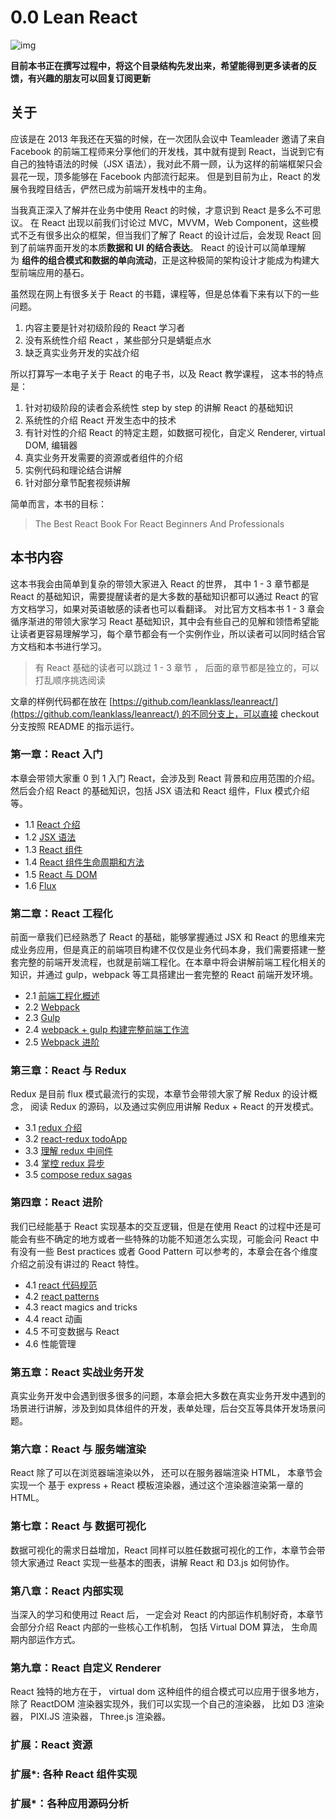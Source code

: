 # 0.0 Lean React

![img](https://segmentfault.com/img/bVvIsW)

**目前本书正在撰写过程中，将这个目录结构先发出来，希望能得到更多读者的反馈，有兴趣的朋友可以回复订阅更新**

## 关于

应该是在 2013 年我还在天猫的时候，在一次团队会议中 Teamleader 邀请了来自 Facebook 的前端工程师来分享他们的开发栈，其中就有提到 React，当说到它有自己的独特语法的时候（JSX 语法），我对此不屑一顾，认为这样的前端框架只会昙花一现，顶多能够在 Facebook 内部流行起来。 但是到目前为止，React 的发展令我瞠目结舌，俨然已成为前端开发栈中的主角。

当我真正深入了解并在业务中使用 React 的时候，才意识到 React 是多么不可思议。 在 React 出现以前我们讨论过 MVC，MVVM，Web Component，这些模式不乏有很多出众的框架，但当我们了解了 React 的设计过后，会发现 React 回到了前端界面开发的本质**数据和 UI 的结合表达**。 React 的设计可以简单理解为 **组件的组合模式和数据的单向流动**，正是这种极简的架构设计才能成为构建大型前端应用的基石。

虽然现在网上有很多关于 React 的书籍，课程等，但是总体看下来有以下的一些问题。

1. 内容主要是针对初级阶段的 React 学习者
2. 没有系统性介绍 React ，某些部分只是蜻蜓点水
3. 缺乏真实业务开发的实战介绍

所以打算写一本电子关于 React 的电子书，以及 React 教学课程， 这本书的特点是：

1. 针对初级阶段的读者会系统性 step by step 的讲解 React 的基础知识
2. 系统性的介绍 React 开发生态中的技术
3. 有针对性的介绍 React 的特定主题，如数据可视化，自定义 Renderer, virtual DOM, 编辑器
4. 真实业务开发需要的资源或者组件的介绍
5. 实例代码和理论结合讲解
6. 针对部分章节配套视频讲解

简单而言，本书的目标：

> The Best React Book For React Beginners And Professionals

## 本书内容

这本书我会由简单到复杂的带领大家进入 React 的世界， 其中 1 - 3 章节都是 React 的基础知识，需要提醒读者的是大多数的基础知识都可以通过 React 的官方文档学习，如果对英语敏感的读者也可以看翻译。 对比官方文档本书 1 - 3 章会循序渐进的带领大家学习 React 基础知识，其中会有些自己的见解和领悟希望能让读者更容易理解学习，每个章节都会有一个实例作业，所以读者可以同时结合官方文档和本书进行学习。

> 有 React 基础的读者可以跳过 1 - 3 章节 ， 后面的章节都是独立的，可以打乱顺序挑选阅读

文章的样例代码都在放在 [https://github.com/leanklass/leanreact/](https://github.com/leanklass/leanreact/) 的不同分支上，可以直接 checkout 分支按照 README 的指示运行。

### 第一章：React 入门

本章会带领大家重 0 到 1 入门 React，会涉及到 React 背景和应用范围的介绍。 然后会介绍 React 的基础知识，包括 JSX 语法和 React 组件，Flux 模式介绍等。

- 1.1 [React 介绍](https://segmentfault.com/a/1190000005140569)
- 1.2 [JSX 语法](https://segmentfault.com/a/1190000005145610)
- 1.3 [React 组件](https://segmentfault.com/a/1190000005151182)
- 1.4 [React 组件生命周期和方法](https://segmentfault.com/a/1190000005161417)
- 1.5 [React 与 DOM](https://segmentfault.com/a/1190000005182270)
- 1.6 [Flux](https://segmentfault.com/a/1190000005348206)

### 第二章：React 工程化

前面一章我们已经熟悉了 React 的基础，能够掌握通过 JSX 和 React 的思维来完成业务应用，但是真正的前端项目构建不仅仅是业务代码本身，我们需要搭建一整套完整的前端开发流程，也就是前端工程化。在本章中将会讲解前端工程化相关的知识，并通过 gulp，webpack 等工具搭建出一套完整的 React 前端开发环境。

- 2.1 [前端工程化概述](https://segmentfault.com/a/1190000005594760)
- 2.2 [Webpack](https://segmentfault.com/a/1190000005612506)
- 2.3 [Gulp](https://segmentfault.com/a/1190000005636680)
- 2.4 [webpack + gulp 构建完整前端工作流](https://segmentfault.com/a/1190000005657651)
- 2.5 [Webpack 进阶](https://segmentfault.com/a/1190000005666159)

### 第三章：React 与 Redux

Redux 是目前 flux 模式最流行的实现，本章节会带领大家了解 Redux 的设计概念， 阅读 Redux 的源码，以及通过实例应用讲解 Redux + React 的开发模式。

- 3.1 [redux 介绍](https://segmentfault.com/a/1190000005696767)
- 3.2 [react-redux todoApp](https://segmentfault.com/a/1190000005758244)
- 3.3 [理解 redux 中间件](https://segmentfault.com/a/1190000005766289)
- 3.4 [掌控 redux 异步](https://segmentfault.com/a/1190000005773725)
- 3.5 [compose redux sagas](https://segmentfault.com/a/1190000005776381)

### 第四章：React 进阶

我们已经能基于 React 实现基本的交互逻辑，但是在使用 React 的过程中还是可能会有些不确定的地方或者一些特殊的功能不知道怎么实现，可能会问 React 中有没有一些 Best practices 或者 Good Pattern 可以参考的，本章会在各个维度介绍之前没有讲过的 React 特性。

- 4.1 [react 代码规范](https://segmentfault.com/a/1190000005825618)
- 4.2 [react patterns](https://segmentfault.com/a/1190000005838634)
- 4.3 react magics and tricks
- 4.4 react 动画
- 4.5 不可变数据与 React
- 4.6 性能管理

### 第五章：React 实战业务开发

真实业务开发中会遇到很多很多的问题，本章会把大多数在真实业务开发中遇到的场景进行讲解，涉及到如具体组件的开发，表单处理，后台交互等具体开发场景问题。

### 第六章：React 与 服务端渲染

React 除了可以在浏览器端渲染以外， 还可以在服务器端渲染 HTML， 本章节会实现一个 基于 express + React 模板渲染器，通过这个渲染器渲染第一章的 HTML。

### 第七章：React 与 数据可视化

数据可视化的需求日益增加，React 同样可以胜任数据可视化的工作，本章节会带领大家通过 React 实现一些基本的图表，讲解 React 和 D3.js 如何协作。

### 第八章：React 内部实现

当深入的学习和使用过 React 后， 一定会对 React 的内部运作机制好奇，本章节会部分介绍 React 内部的一些核心工作机制， 包括 Virtual DOM 算法， 生命周期内部运作方式。

### 第九章：React 自定义 Renderer

React 独特的地方在于， virtual dom 这种组件的组合模式可以应用于很多地方， 除了 ReactDOM 渲染器实现外，我们可以实现一个自己的渲染器， 比如 D3 渲染器， PIXI.JS 渲染器， Three.js 渲染器。

### 扩展：React 资源

### 扩展*: 各种 React 组件实现

### 扩展*：各种应用源码分析